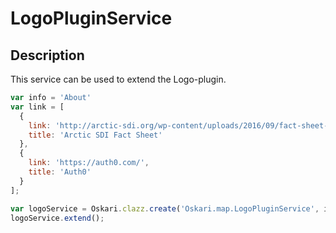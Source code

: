# LogoPluginService

## Description
This service can be used to extend the Logo-plugin.

```javascript
var info = 'About'
var link = [
  {
    link: 'http://arctic-sdi.org/wp-content/uploads/2016/09/fact-sheet-copy-Sept-2016.pdf',
    title: 'Arctic SDI Fact Sheet'
  },
  {
    link: 'https://auth0.com/',
    title: 'Auth0'
  }
];

var logoService = Oskari.clazz.create('Oskari.map.LogoPluginService', info, link);
logoService.extend();
```
